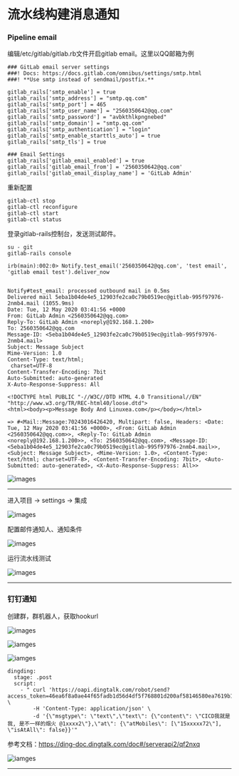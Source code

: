 # 流水线构建消息通知



### Pipeline email

编辑/etc/gitlab/gitlab.rb文件开启gitlab email。这里以QQ邮箱为例

```
### GitLab email server settings
###! Docs: https://docs.gitlab.com/omnibus/settings/smtp.html
###! **Use smtp instead of sendmail/postfix.**

gitlab_rails['smtp_enable'] = true
gitlab_rails['smtp_address'] = "smtp.qq.com"
gitlab_rails['smtp_port'] = 465
gitlab_rails['smtp_user_name'] = "2560350642@qq.com"
gitlab_rails['smtp_password'] = "avbkthlkpngnebed"
gitlab_rails['smtp_domain'] = "smtp.qq.com"
gitlab_rails['smtp_authentication'] = "login"
gitlab_rails['smtp_enable_starttls_auto'] = true
gitlab_rails['smtp_tls'] = true

### Email Settings
gitlab_rails['gitlab_email_enabled'] = true
gitlab_rails['gitlab_email_from'] = '2560350642@qq.com'
gitlab_rails['gitlab_email_display_name'] = 'GitLab Admin'
```

重新配置

```
gitlab-ctl stop
gitlab-ctl reconfigure
gitlab-ctl start
gitlab-ctl status
```

登录gitlab-rails控制台，发送测试邮件。

```
su - git
gitlab-rails console

irb(main):002:0> Notify.test_email('2560350642@qq.com', 'test email', 'gitlab email test').deliver_now


Notify#test_email: processed outbound mail in 0.5ms
Delivered mail 5eba1b04de4e5_12903fe2ca0c79b0519ec@gitlab-995f97976-2nmb4.mail (1055.9ms)
Date: Tue, 12 May 2020 03:41:56 +0000
From: GitLab Admin <2560350642@qq.com>
Reply-To: GitLab Admin <noreply@192.168.1.200>
To: 2560350642@qq.com
Message-ID: <5eba1b04de4e5_12903fe2ca0c79b0519ec@gitlab-995f97976-2nmb4.mail>
Subject: Message Subject
Mime-Version: 1.0
Content-Type: text/html;
 charset=UTF-8
Content-Transfer-Encoding: 7bit
Auto-Submitted: auto-generated
X-Auto-Response-Suppress: All

<!DOCTYPE html PUBLIC "-//W3C//DTD HTML 4.0 Transitional//EN" "http://www.w3.org/TR/REC-html40/loose.dtd">
<html><body><p>Message Body And Linuxea.com</p></body></html>

=> #<Mail::Message:70243016426420, Multipart: false, Headers: <Date: Tue, 12 May 2020 03:41:56 +0000>, <From: GitLab Admin <2560350642@qq.com>>, <Reply-To: GitLab Admin <noreply@192.168.1.200>>, <To: 2560350642@qq.com>, <Message-ID: <5eba1b04de4e5_12903fe2ca0c79b0519ec@gitlab-995f97976-2nmb4.mail>>, <Subject: Message Subject>, <Mime-Version: 1.0>, <Content-Type: text/html; charset=UTF-8>, <Content-Transfer-Encoding: 7bit>, <Auto-Submitted: auto-generated>, <X-Auto-Response-Suppress: All>>
```

![images](images/34.png)



----



进入项目 -> settings -> 集成

![images](images/31.png)



配置邮件通知人、通知条件

![images](images/32.png)



运行流水线测试

![images](images/33.png)

----



### 钉钉通知

创建群，群机器人，获取hookurl

![images](images/35.png)



![iamges](images/36.png)





![iamges](images/37.png)

```
dingding:
  stage: .post
  script:
    - " curl 'https://oapi.dingtalk.com/robot/send?access_token=46ea6f8a0ae44f65fadb1d56d4df5f768801d200af58146580ea7619b108b179' \
        -H 'Content-Type: application/json' \
        -d '{\"msgtype\": \"text\",\"text\": {\"content\": \"CICD我就是我, 是不一样的烟火 @1xxxx2\"},\"at\": {\"atMobiles\": [\"15xxxxx72\"], \"isAtAll\": false}}'"

```

参考文档：https://ding-doc.dingtalk.com/doc#/serverapi2/qf2nxq



![iamges](images/38.png)

---

